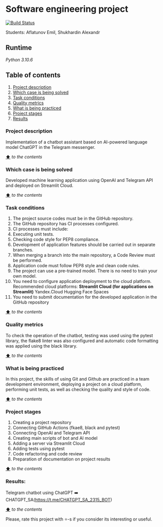 # Software engineering project

[![Build Status](https://github.com/shuher237/final_project_si/actions/workflows/python-app.yml/badge.svg?branch=main)](https://github.com/shuher237/final_project_si/actions/workflows/python-app.yml)

Students: Aflatunov Emil, Shukhardin Alexandr


## **Runtime**
*Python 3.10.6*

## **Table of contents**
1. [Project description](#project-description)
2. [Which case is being solved](#which-case-is-being-solved)
3. [Task conditions](#task-conditions)
4. [Quality metrics](#quality-metrics)
5. [What is being practiced](#what-is-being-practiced)
6. [Project stages](#project-stages)
7. [Results](#results)  

### **Project description**
   Implementation of a chatbot assistant based on AI-powered language model ChatGPT in the Telegram messenger.

[**⬆**](#table-of-contents) *to the contents*

### **Which case is being solved**
   Developed machine learning application using OpenAI and Telegram API and deployed on Streamlit Cloud.

[**⬆**](#table-of-contents) *to the contents*

### **Task conditions**
   1. The project source codes must be in the GitHub repository.
   2. The GitHub repository has CI processes configured.
   3. CI processes must include:
   4. Executing unit tests.
   5. Checking code style for PEP8 compliance.
   6. Development of application features should be carried out in separate branches.
   7. When merging a branch into the main repository, a Code Review must be performed.
   8. Application code must follow PEP8 style and clean code rules.
   9. The project can use a pre-trained model. There is no need to train your own model.
   10. You need to configure application deployment to the cloud platform. Recommended cloud platforms:
         **Streamlit Cloud (for applications on Streamlit)**
         Yandex.Cloud
         Hugging Face Spaces
   11. You need to submit documentation for the developed application in the GitHub repository

[**⬆**](#table-of-contents) *to the contents*

### **Quality metrics**  
   To check the operation of the chatbot, testing was used using the pytest library, the flake8 linter was also configured and automatic code formatting was applied using the black library.

[**⬆**](#table-of-contents) *to the contents*

### **What is being practiced**
   In this project, the skills of using Git and Github are practiced in a team development environment, deploying a project on a cloud platform, performing unit tests, as well as checking the quality and style of code.

[**⬆**](#table-of-contents) *to the contents*

### **Project stages**
   1. Creating a project repository
   2. Connecting GitHub Actions (fkae8, black and pytest)
   3. Connecting OpenAI and Telegram API
   4. Creating main scripts of bot and AI model
   5. Adding a server via Streamlit Cloud
   6. Adding tests using pytest
   7. Code refactoring and code review
   8. Preparation of documentation on project results

[**⬆**](#table-of-contents) *to the contents*

### **Results:**
   Telegram chatbot using ChatGPT ➡️ CHATGPT_SA(https://t.me/CHATGPT_SA_2315_BOT)

[**⬆**](#table-of-contents) *to the contents*

Please, rate this project with ⭐️-s if you consider its interesting or useful.
